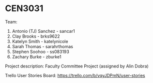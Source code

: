 CEN3031
=======
Team: 
1. Antonio (TJ) Sanchez - sancar1
2. Clay Brooks - brks9622
3. Katelyn Smith - katelynicole
4. Sarah Thomas - sarahrthomas
5. Stephen Soohoo - ss083193
6. Zachary Burke - zburke1

Project description:
Faculty Committee Project (assigned by Alin Dobra)

Trello User Stories Board:
https://trello.com/b/vqyJDPmN/user-stories
